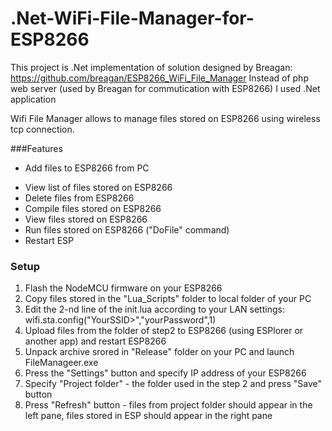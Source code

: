 # .Net-WiFi-File-Manager-for-ESP8266

This project is .Net implementation of solution designed by Breagan: https://github.com/breagan/ESP8266_WiFi_File_Manager
Instead of php web server (used by Breagan for commutication with ESP8266) I used .Net application

Wifi File Manager allows to manage files stored on ESP8266 using wireless tcp connection.

###Features
* Add files to ESP8266 from PC
- View list of files stored on ESP8266
- Delete files from ESP8266
- Compile files stored on ESP8266
- View files stored on ESP8266
- Run files stored on ESP8266 ("DoFile" command)
- Restart ESP

### Setup
1. Flash the NodeMCU firmware on your ESP8266
2. Copy files stored in the "Lua_Scripts" folder to local folder of your PC
3. Edit the 2-nd line of the init.lua according to your LAN settings: 
           wifi.sta.config("YourSSID>","yourPassword",1)
4. Upload files from the folder of step2 to ESP8266 (using ESPlorer or another app) and restart ESP8266          
5. Unpack archive srored in "Release" folder on your PC and launch FileManageer.exe
6. Press the "Settings" button and specify IP address of your ESP8266
7. Specify "Project folder" - the folder used in the step 2 and press "Save" button
8. Press "Refresh" button - files from project folder should appear in the left pane, files stored in ESP should appear in the right pane

